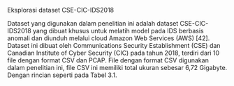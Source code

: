 Eksplorasi dataset CSE-CIC-IDS2018

Dataset yang digunakan dalam penelitian ini adalah dataset CSE-CIC-IDS2018 yang
dibuat khusus untuk melatih model pada IDS berbasis anomali dan diunduh melalui cloud
Amazon Web Services (AWS) [42]. Dataset ini dibuat oleh Communications Security
Establishment (CSE) dan Canadian Institute of Cyber Security (CIC) pada tahun 2018,
terdiri dari 10 file dengan format CSV dan PCAP. File dengan format CSV digunakan
dalam penelitian ini, file CSV ini memiliki total ukuran sebesar 6,72 Gigabyte. Dengan
rincian seperti pada Tabel 3.1.

